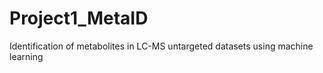 # Project1_MetaID
Identification of metabolites in LC-MS untargeted datasets using machine learning
